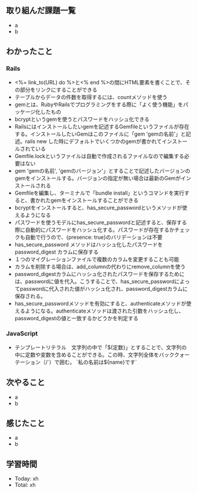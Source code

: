 ## 取り組んだ課題一覧
- a
- b
## わかったこと
### Rails
- <%= link_to(URL) do %>と<% end %>の間にHTML要素を書くことで、その部分をリンクにすることができる
- テーブルからデータの件数を取得するには、countメソッドを使う
- gemとは、RubyやRailsでプログラミングをする際に「よく使う機能」をパッケージ化したもの
- bcryptというgemを使うとパスワードをハッシュ化できる
- Railsにはインストールしたいgemを記述するGemfileというファイルが存在する。インストールしたいGemはこのファイルに「gem 'gemの名前'」と記述。rails new した時にデフォルトでいくつかのgemが書かれてインストールされている
- Gemfile.lockというファイルは自動で作成されるファイルなので編集する必要はない
- gem 'gemの名前', 'gemのバージョン'」とすることで記述したバージョンのgemをインストールする。バージョンの指定が無い場合は最新のGemがインストールされる
- Gemfileを編集し、ターミナルで「bundle install」というコマンドを実行すると、書かれたgemをインストールすることができる
- bcryptをインストールすると、has_secure_passwordというメソッドが使えるようになる
- パスワードを使うモデルにhas_secure_passwordと記述すると、保存する際に自動的にパスワードをハッシュ化する。パスワードが存在するかチェックも自動で行うので、{presence: true}のバリデーションは不要
- has_secure_password メソッドはハッシュ化したパスワードを password_digest カラムに保存する
- １つのマイグレーションファイルで複数のカラムを変更することも可能
- カラムを削除する場合は、add_columnの代わりにremove_columnを使う
- password_digestカラムにハッシュ化されたパスワードを保存するためには、passwordに値を代入。こうすることで、has_secure_passwordによってpasswordに代入された値がハッシュ化され、password_digestカラムに保存される。
- has_secure_passwordメソッドを有効にすると、authenticateメソッドが使えるようになる。authenticateメソッドは渡された引数をハッシュ化し、password_digestの値と一致するかどうかを判定する

### JavaScript
- テンプレートリテラル　文字列の中で「${定数}」とすることで、文字列の中に定数や変数を含めることができる。この時、文字列全体をバッククォーテーション（/`）で囲む。 `私の名前は${name}です`
## 次やること
- a
- b
## 感じたこと
- a
- b
## 学習時間
- Today: xh
- Total: xh
